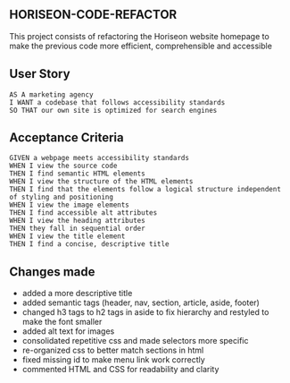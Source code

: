 ## HORISEON-CODE-REFACTOR

This project consists of refactoring the Horiseon website homepage to make the previous code more efficient, comprehensible and accessible

## User Story

```
AS A marketing agency
I WANT a codebase that follows accessibility standards
SO THAT our own site is optimized for search engines
```

## Acceptance Criteria

```
GIVEN a webpage meets accessibility standards
WHEN I view the source code
THEN I find semantic HTML elements
WHEN I view the structure of the HTML elements
THEN I find that the elements follow a logical structure independent of styling and positioning
WHEN I view the image elements
THEN I find accessible alt attributes
WHEN I view the heading attributes
THEN they fall in sequential order
WHEN I view the title element
THEN I find a concise, descriptive title
```

## Changes made
 
- added a more descriptive title
- added semantic tags (header, nav, section, article, aside, footer)
- changed h3 tags to h2 tags in aside to fix hierarchy and restyled to make the font smaller
- added alt text for images
- consolidated repetitive css and made selectors more specific
- re-organized css to better match sections in html
- fixed missing id to make menu link work correctly
- commented HTML and CSS for readability and clarity

